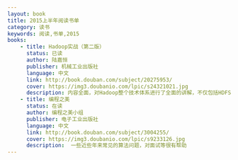 ```yaml
---
layout: book
title: 2015上半年阅读书单
category: 读书
keywords: 阅读,书单,2015
books: 
    - title: Hadoop实战（第二版）
      status: 已读
      author: 陆嘉恒 
      publisher: 机械工业出版社
      language: 中文
      link: http://book.douban.com/subject/20275953/
      cover: https://img3.doubanio.com/lpic/s24321021.jpg
      description: 内容全面，对Hadoop整个技术体系进行了全面的讲解，不仅包括HDFS、MapReduce等核心内容，而且还包括Hive、HBase、ZooKeeper等与Hadoop技术相关的重要内容。
    - title: 编程之美
      status: 在读
      author: 编程之美小组
      publisher: 电子工业出版社
      language: 中文
      link: http://book.douban.com/subject/3004255/
      cover: https://img3.doubanio.com/lpic/s9233126.jpg
      description:  一些近些年来常见的算法问题，对面试等很有帮助
---
```

